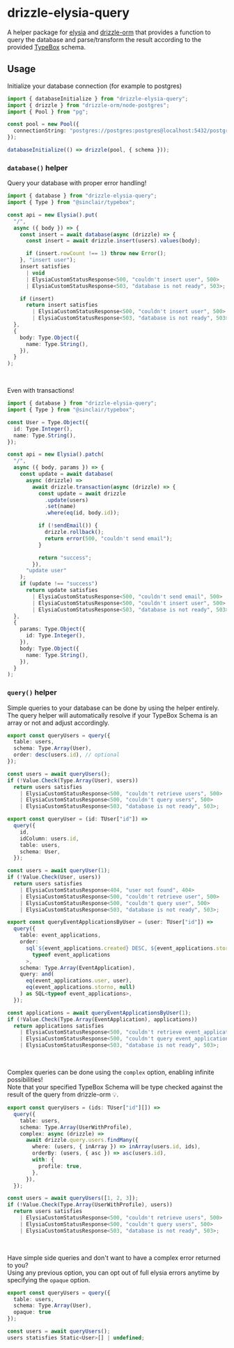 # drizzle-elysia-query

A helper package for [elysia](https://elysiajs.com/) and [drizzle-orm](https://drizzle-orm.js.org/) that provides a function to query the database and parse/transform the result according to the provided [TypeBox](https://github.com/sinclairzx81/typebox) schema.

## Usage

Initialize your database connection (for example to postgres)

```ts
import { databaseInitialize } from "drizzle-elysia-query";
import { drizzle } from "drizzle-orm/node-postgres";
import { Pool } from "pg";

const pool = new Pool({
  connectionString: "postgres://postgres:postgres@localhost:5432/postgres",
});

databaseInitialize(() => drizzle(pool, { schema }));
```

### `database()` helper

Query your database with proper error handling!

```ts
import { database } from "drizzle-elysia-query";
import { Type } from "@sinclair/typebox";

const api = new Elysia().put(
  "/",
  async ({ body }) => {
    const insert = await database(async (drizzle) => {
      const insert = await drizzle.insert(users).values(body);

      if (insert.rowCount !== 1) throw new Error();
    }, "insert user");
    insert satisfies
      | void
      | ElysiaCustomStatusResponse<500, "couldn't insert user", 500>
      | ElysiaCustomStatusResponse<503, "database is not ready", 503>;

    if (insert)
      return insert satisfies
        | ElysiaCustomStatusResponse<500, "couldn't insert user", 500>
        | ElysiaCustomStatusResponse<503, "database is not ready", 503>;
  },
  {
    body: Type.Object({
      name: Type.String(),
    }),
  }
);
```

<br>

Even with transactions!

```ts
import { database } from "drizzle-elysia-query";
import { Type } from "@sinclair/typebox";

const User = Type.Object({
  id: Type.Integer(),
  name: Type.String(),
});

const api = new Elysia().patch(
  "/",
  async ({ body, params }) => {
    const update = await database(
      async (drizzle) =>
        await drizzle.transaction(async (drizzle) => {
          const update = await drizzle
            .update(users)
            .set(name)
            .where(eq(id, body.id));

          if (!sendEmail()) {
            drizzle.rollback();
            return error(500, "couldn't send email");
          }

          return "success";
        }),
      "update user"
    );
    if (update !== "success")
      return update satisfies
        | ElysiaCustomStatusResponse<500, "couldn't send email", 500>
        | ElysiaCustomStatusResponse<500, "couldn't insert user", 500>
        | ElysiaCustomStatusResponse<503, "database is not ready", 503>;
  },
  {
    params: Type.Object({
      id: Type.Integer(),
    }),
    body: Type.Object({
      name: Type.String(),
    }),
  }
);
```

### `query()` helper

Simple queries to your database can be done by using the helper entirely.<br>
The query helper will automatically resolve if your TypeBox Schema is an array or not and adjust accordingly.

```ts
export const queryUsers = query({ 
  table: users, 
  schema: Type.Array(User),
  order: desc(users.id), // optional 
});

const users = await queryUsers();
if (!Value.Check(Type.Array(User), users))
  return users satisfies
    | ElysiaCustomStatusResponse<500, "couldn't retrieve users", 500>
    | ElysiaCustomStatusResponse<500, "couldn't query users", 500>
    | ElysiaCustomStatusResponse<503, "database is not ready", 503>;
```

```ts
export const queryUser = (id: TUser["id"]) =>
  query({
    id,
    idColumn: users.id,
    table: users,
    schema: User,
  });

const users = await queryUser(1);
if (!Value.Check(User, users))
  return users satisfies
    | ElysiaCustomStatusResponse<404, "user not found", 404>
    | ElysiaCustomStatusResponse<500, "couldn't retrieve user", 500>
    | ElysiaCustomStatusResponse<500, "couldn't query user", 500>
    | ElysiaCustomStatusResponse<503, "database is not ready", 503>;
```

```ts
export const queryEventApplicationsByUser = (user: TUser["id"]) =>
  query({
    table: event_applications,
    order:
      sql`${event_applications.created} DESC, ${event_applications.storno} DESC` as SQL<
        typeof event_applications
      >,
    schema: Type.Array(EventApplication),
    query: and(
      eq(event_applications.user, user),
      eq(event_applications.storno, null)
    ) as SQL<typeof event_applications>,
  });

const applications = await queryEventApplicationsByUser(1);
if (!Value.Check(Type.Array(EventApplication), applications))
  return applications satisfies
    | ElysiaCustomStatusResponse<500, "couldn't retrieve event_applications", 500>
    | ElysiaCustomStatusResponse<500, "couldn't query event_applications", 500>
    | ElysiaCustomStatusResponse<503, "database is not ready", 503>;
```

<br>

Complex queries can be done using the `complex` option, enabling infinite possibilities! <br>
Note that your specified TypeBox Schema will be type checked against the result of the query from drizzle-orm 💡.

```ts
export const queryUsers = (ids: TUser["id"][]) =>
  query({
    table: users,
    schema: Type.Array(UserWithProfile),
    complex: async (drizzle) =>
      await drizzle.query.users.findMany({
        where: (users, { inArray }) => inArray(users.id, ids),
        orderBy: (users, { asc }) => asc(users.id),
        with: {
          profile: true,
        },
      }),
  });

const users = await queryUsers([1, 2, 3]);
if (!Value.Check(Type.Array(UserWithProfile), users))
  return users satisfies
    | ElysiaCustomStatusResponse<500, "couldn't retrieve users", 500>
    | ElysiaCustomStatusResponse<500, "couldn't query users", 500>
    | ElysiaCustomStatusResponse<503, "database is not ready", 503>;
```

<br>

Have simple side queries and don't want to have a complex error returned to you?<br>
Using any previous option, you can opt out of full elysia errors anytime by specifying the `opaque` option.

```ts
export const queryUsers = query({ 
  table: users, 
  schema: Type.Array(User), 
  opaque: true 
});

const users = await queryUsers();
users statisfies Static<User>[] | undefined;
```
